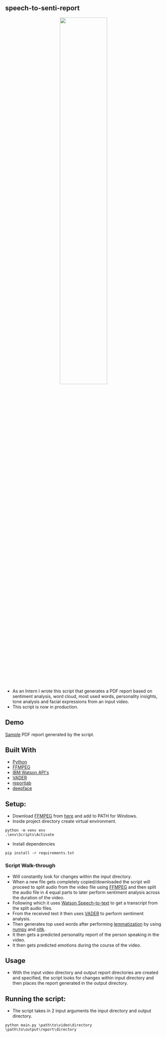 ## speech-to-senti-report
<p align="middle">
  <img src="https://i.imgur.com/4Yzq22q.png" width="55%" />
</p>

- As an Intern I wrote this script that generates a PDF report based on sentiment analysis, word cloud, 
most used words, personality insights, tone analysis and facial expressions from an input video.
- This script is now in production.
## Demo
[Sample](https://drive.google.com/file/d/1B4cxaMGADRJ56Fd_ys0-9GKbms3LosJ4/view?usp=sharing) PDF report generated by the script.
## Built With
- [Python](https://www.python.org/)
- [FFMPEG](https://ffmpeg.org/)
- [IBM Watson API's](https://www.ibm.com/in-en/watson/products-services)
- [VADER](https://github.com/cjhutto/vaderSentiment)
- [reportlab](https://pypi.org/project/reportlab/)
- [deepface](https://github.com/serengil/deepface)
## Setup:
- Download [FFMPEG](https://ffmpeg.org/) from [here](https://ffmpeg.org/download.html) and add to PATH for Windows.
- Inside project directory create virtual environment.
```
python -m venv env
.\env\Scripts\Activate
``` 
- Install dependencies
```
pip install -r requirements.txt
```
### Script Walk-through
- Will constantly look for changes within the input directory.
- When a new file gets completely copied/downloaded the script will proceed to split audio from the video file using 
[FFMPEG](https://ffmpeg.org/) and then split the audio file in 4 equal parts to later perform sentiment analysis across 
the duration of the video.
- Following which it uses [Watson Speech-to-text](https://cloud.ibm.com/catalog/services/speech-to-text) to get a 
transcript from the split audio files.
- From the received text it then uses [VADER](https://github.com/cjhutto/vaderSentiment) to perform sentiment analysis.
-  Then generates top used words after performing [lemmatization](https://nlp.stanford.edu/IR-book/html/htmledition/stemming-and-lemmatization-1.html) 
by using [numpy](https://numpy.org/) and [nltk](https://www.nltk.org/).
- It then gets a predicted personality report of the person speaking in the video. 
- It then gets predicted emotions during the course of the video.
## Usage
- With the input video directory and output report directories are created and specified, the script looks for changes
within input directory and then places the report generated in the output directory. 
## Running the script:
- The script takes in 2 input arguments the input directory and output directory.
```
python main.py \path\to\video\directory \path\to\output\report\directory
```
